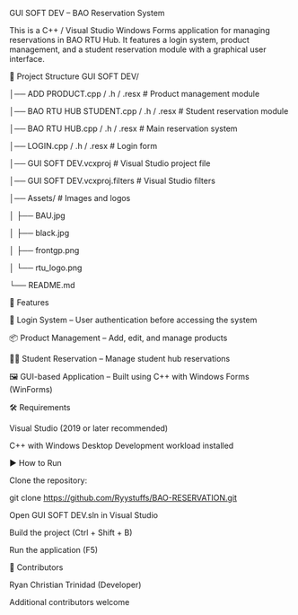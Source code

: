GUI SOFT DEV – BAO Reservation System

This is a C++ / Visual Studio Windows Forms application for managing reservations in BAO RTU Hub.
It features a login system, product management, and a student reservation module with a graphical user interface.

📂 Project Structure
GUI SOFT DEV/

│── ADD PRODUCT.cpp / .h / .resx      # Product management module

│── BAO RTU HUB STUDENT.cpp / .h / .resx  # Student reservation module

│── BAO RTU HUB.cpp / .h / .resx      # Main reservation system

│── LOGIN.cpp / .h / .resx            # Login form

│── GUI SOFT DEV.vcxproj              # Visual Studio project file

│── GUI SOFT DEV.vcxproj.filters      # Visual Studio filters

│── Assets/                           # Images and logos

│    ├── BAU.jpg

│    ├── black.jpg

│    ├── frontgp.png

│    └── rtu_logo.png

└── README.md

🚀 Features

🔐 Login System – User authentication before accessing the system

📦 Product Management – Add, edit, and manage products

🧑‍🎓 Student Reservation – Manage student hub reservations

🖼️ GUI-based Application – Built using C++ with Windows Forms (WinForms)

🛠️ Requirements

Visual Studio (2019 or later recommended)

C++ with Windows Desktop Development workload installed

▶️ How to Run

Clone the repository:

git clone https://github.com/Ryystuffs/BAO-RESERVATION.git


Open GUI SOFT DEV.sln in Visual Studio

Build the project (Ctrl + Shift + B)

Run the application (F5)

🙌 Contributors

Ryan Christian Trinidad (Developer)

Additional contributors welcome
